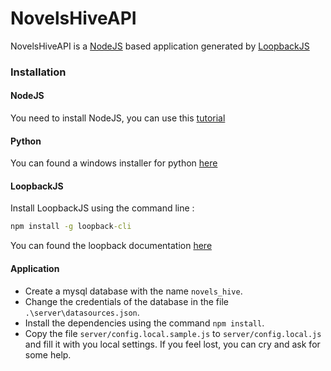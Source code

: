 # NovelsHiveAPI 

NovelsHiveAPI is a [NodeJS](https://nodejs.org/en/) based application generated by [LoopbackJS](https://loopback.io/)

### Installation
#### NodeJS
You need to install NodeJS, you can use this [tutorial](https://www.guru99.com/download-install-node-js.html)

#### Python
You can found a windows installer for python [here](https://www.python.org/downloads/windows/)

#### LoopbackJS
Install LoopbackJS using the command line :
```cmd
npm install -g loopback-cli
```

You can found the loopback documentation [here](https://loopback.io/getting-started/)

#### Application
- Create a mysql database with the name `novels_hive`.
- Change the credentials of the database in the file `.\server\datasources.json`.
- Install the dependencies using the command `npm install`.
- Copy the file `server/config.local.sample.js` to `server/config.local.js` and fill it with you local settings. 
If you feel lost, you can cry and ask for some help.
